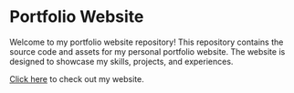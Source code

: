 # Portfolio Website
Welcome to my portfolio website repository! This repository contains the source code and assets for my personal portfolio website. The website is designed to showcase my skills, projects, and experiences.

[Click here](https://adkbbx.github.io/akshayportfolio.github.io/) to check out my website.
